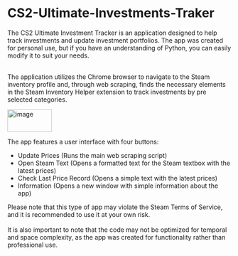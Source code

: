# CS2-Ultimate-Investments-Traker

The CS2 Ultimate Investment Tracker is an application designed to help track investments and update investment portfolios. The app was created for personal use, but if you have an understanding of Python, you can easily modify it to suit your needs. <br> <br>

The application utilizes the Chrome browser to navigate to the Steam inventory profile and, through web scraping, finds the necessary elements in the Steam Inventory Helper extension to track investments by pre selected categories.<br>

<img src="https://user-images.githubusercontent.com/82287232/233439665-37a9d60d-85c5-443c-8485-2a30267154fd.png" alt="image" width="100" height="50" />


The app features a user interface with four buttons:

- Update Prices (Runs the main web scraping script)
- Open Steam Text (Opens a formatted text for the Steam textbox with the latest prices)
- Check Last Price Record (Opens a simple text with the latest prices)
- Information (Opens a new window with simple information about the app)


Please note that this type of app may violate the Steam Terms of Service, and it is recommended to use it at your own risk. <br> <br> It is also important to note that the code may not be optimized for temporal and space complexity, as the app was created for functionality rather than professional use.

